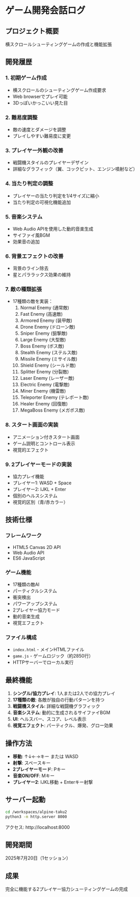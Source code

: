# ゲーム開発会話ログ

## プロジェクト概要
横スクロールシューティングゲームの作成と機能拡張

## 開発履歴

### 1. 初期ゲーム作成
- 横スクロールのシューティングゲーム作成要求
- Web browserでプレイ可能
- 3Dっぽいかっこいい見た目

### 2. 難易度調整
- 敵の速度とダメージを調整
- プレイしやすい難易度に変更

### 3. プレイヤー外観の改善
- 戦闘機スタイルのプレイヤーデザイン
- 詳細なグラフィック（翼、コックピット、エンジン噴射など）

### 4. 当たり判定の調整
- プレイヤーの当たり判定を1/4サイズに縮小
- 当たり判定の可視化機能追加

### 5. 音楽システム
- Web Audio APIを使用した動的音楽生成
- サイファイ風BGM
- 効果音の追加

### 6. 背景エフェクトの改善
- 背景のライン除去
- 星とパララックス効果の維持

### 7. 敵の種類拡張
- 17種類の敵を実装：
  1. Normal Enemy (通常敵)
  2. Fast Enemy (高速敵)
  3. Armored Enemy (装甲敵)
  4. Drone Enemy (ドローン敵)
  5. Sniper Enemy (狙撃敵)
  6. Large Enemy (大型敵)
  7. Boss Enemy (ボス敵)
  8. Stealth Enemy (ステルス敵)
  9. Missile Enemy (ミサイル敵)
  10. Shield Enemy (シールド敵)
  11. Splitter Enemy (分裂敵)
  12. Laser Enemy (レーザー敵)
  13. Electric Enemy (電撃敵)
  14. Miner Enemy (機雷敵)
  15. Teleporter Enemy (テレポート敵)
  16. Healer Enemy (回復敵)
  17. MegaBoss Enemy (メガボス敵)

### 8. スタート画面の実装
- アニメーション付きスタート画面
- ゲーム説明とコントロール表示
- 視覚的エフェクト

### 9. 2プレイヤーモードの実装
- 協力プレイ機能
- プレイヤー1: WASD + Space
- プレイヤー2: IJKL + Enter
- 個別のヘルスシステム
- 視覚的区別（青/赤カラー）

## 技術仕様

### フレームワーク
- HTML5 Canvas 2D API
- Web Audio API
- ES6 JavaScript

### ゲーム機能
- 17種類の敵AI
- パーティクルシステム
- 衝突検出
- パワーアップシステム
- 2プレイヤー協力モード
- 動的音楽生成
- 視覚エフェクト

### ファイル構成
- `index.html` - メインHTMLファイル
- `game.js` - ゲームロジック（約2850行）
- HTTPサーバーでローカル実行

## 最終機能
1. **シングル/協力プレイ**: 1人または2人での協力プレイ
2. **17種類の敵**: 各敵が独自の行動パターンを持つ
3. **戦闘機スタイル**: 詳細な戦闘機グラフィック
4. **音楽システム**: 動的に生成されるサイファイBGM
5. **UI**: ヘルスバー、スコア、レベル表示
6. **視覚エフェクト**: パーティクル、爆発、グロー効果

## 操作方法
- **移動**: ↑↓←→キー または WASD
- **射撃**: スペースキー
- **2プレイヤーモード**: Pキー
- **音楽ON/OFF**: Mキー
- **プレイヤー2**: IJKL移動 + Enterキー射撃

## サーバー起動
```bash
cd /workspaces/alpine-taku2
python3 -m http.server 8000
```
アクセス: http://localhost:8000

## 開発期間
2025年7月20日（1セッション）

## 成果
完全に機能する2プレイヤー協力シューティングゲームの完成
